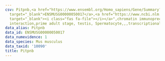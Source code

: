 ```yaml
---
csv: Pitpnb,<a href="https://www.ensembl.org/Homo_sapiens/Gene/Summary?db=core;g=ENSMUSG00000050017"
  target="_blank">ENSMUSG00000050017</a>,<a href="https://www.ncbi.nlm.nih.gov/pubmed/25450459"
  target="_blank"><i class="fas fa-file"></i></a>",chromatin immunoprecipitation assay,direct
  interaction,prime adult stage, testis, Spermatocyte,,,transcriptional regulation,
data_alias: Pitpnb
data_id: ENSMUSG00000050017
data_numevidence: 1
data_species: Mus musculus
data_taxid: '10090'
title: Pitpnb
---
```

